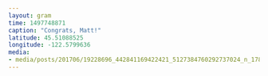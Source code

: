 ```yaml
---
layout: gram
time: 1497748871
caption: "Congrats, Matt!"
latitude: 45.51088525
longitude: -122.5799636
media:
- media/posts/201706/19228696_442841169422421_5127384760292737024_n_17859638203180027.jpg
---
```


